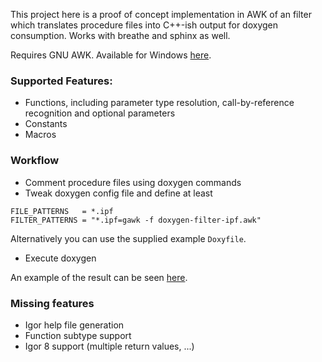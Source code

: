 This project here is a proof of concept implementation in AWK of an filter
which translates procedure files into C++-ish output for doxygen consumption.
Works with breathe and sphinx as well.

Requires GNU AWK. Available for Windows [here](http://gnuwin32.sourceforge.net/packages/gawk.htm).

### Supported Features:

- Functions, including parameter type resolution, call-by-reference recognition and optional parameters
- Constants
- Macros

### Workflow

- Comment procedure files using doxygen commands
- Tweak doxygen config file and define at least

```
FILE_PATTERNS   = *.ipf
FILTER_PATTERNS = "*.ipf=gawk -f doxygen-filter-ipf.awk"
```

Alternatively you can use the supplied example `Doxyfile`.

- Execute doxygen

An example of the result can be seen [here](https://docs.byte-physics.de/igor-unit-testing-framework/).

### Missing features

- Igor help file generation
- Function subtype support
- Igor 8 support (multiple return values, ...)
